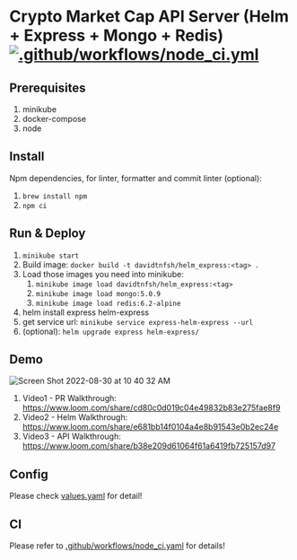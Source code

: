 # Crypto Market Cap API Server (Helm + Express + Mongo + Redis) [![.github/workflows/node_ci.yml](https://github.com/david30907d/blockchain-misc/actions/workflows/node_ci.yml/badge.svg)](https://github.com/david30907d/blockchain-misc/actions/workflows/node_ci.yml)

## Prerequisites

1. minikube
2. docker-compose
3. node

## Install

Npm dependencies, for linter, formatter and commit linter (optional):

1. `brew install npm`
2. `npm ci`

## Run & Deploy

1. `minikube start`
2. Build image: `docker build -t davidtnfsh/helm_express:<tag> .`
3. Load those images you need into minikube:
   1. `minikube image load davidtnfsh/helm_express:<tag>`
   2. `minikube image load mongo:5.0.9`
   3. `minikube image load redis:6.2-alpine`
4. helm install express helm-express
5. get service url: `minikube service express-helm-express --url`
6. (optional): `helm upgrade express helm-express/`

## Demo

![Screen Shot 2022-08-30 at 10 40 32 AM](https://user-images.githubusercontent.com/9366404/187336590-a5bc47ad-d584-481f-aa92-b62a22d65eab.png)

1. Video1 - PR Walkthrough: https://www.loom.com/share/cd80c0d019c04e49832b83e275fae8f9
2. Video2 - Helm Walkthrough: https://www.loom.com/share/e681bb14f0104a4e8b91543e0b2ec24e
3. Video3 - API Walkthrough: https://www.loom.com/share/b38e209d61064f61a6419fb725157d97

## Config

Please check [values.yaml](helm-express/values.yaml) for detail!

## CI

Please refer to [.github/workflows/node_ci.yaml](.github/workflows/node_ci.yaml) for details!
